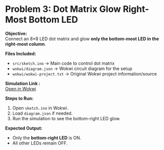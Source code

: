 # Problem 3: Dot Matrix Glow Right-Most Bottom LED

**Objective:**  
Connect an 8×8 LED dot matrix and glow **only the bottom-most LED in the right-most column**.

**Files Included:**  
- `src/sketch.ino` → Main code to control dot matrix  
- `wokwi/diagram.json` → Wokwi circuit diagram for the setup  
- `wokwi/wokwi-project.txt` → Original Wokwi project information/source

**Simulation Link :**  
[Open in Wokwi](https://wokwi.com/projects/444971374376110081)

**Steps to Run:**  
1. Open `sketch.ino` in Wokwi.  
2. Load `diagram.json` if needed.  
3. Run the simulation to see the bottom-right LED glow.

**Expected Output:**  
- Only the **bottom-right LED** is ON.  
- All other LEDs remain OFF.
